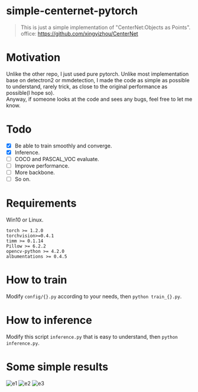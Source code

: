# simple-centernet-pytorch
> This is just a simple implementation of "CenterNet:Objects as Points".  
> office: https://github.com/xingyizhou/CenterNet


# Motivation

Unlike the other repo, I just used pure pytorch. Unlike most implementation base on detectron2 or mmdetection, I made the code as simple as possible to understand, rarely trick, as close to the original performance as possible(I hope so).  
Anyway, if someone looks at the code and sees any bugs, feel free to let me know.  

# Todo

- [x] Be able to train smoothly and converge.
- [x] Inference.
- [ ] COCO and PASCAL_VOC evaluate.
- [ ] Improve performance.
- [ ] More backbone.
- [ ] So on.

# Requirements

Win10 or Linux.
```
torch >= 1.2.0  
torchvision>=0.4.1  
timm >= 0.1.14
Pillow >= 6.2.2
opencv-python >= 4.2.0
albumentations >= 0.4.5
```

# How to train

Modify ```config/{}.py``` according to your needs, then ```python train_{}.py```.

# How to inference

Modify this script ```inference.py``` that is easy to understand, then ```python inference.py```.

# Some simple results

![e1](https://raw.githubusercontent.com/gakkiri/simple-centernet-pytorch/master/asserts/inf.jpg?x-oss-process=image/watermark,type_ZmFuZ3poZW5naGVpdGk,shadow_10,text_aHR0cHM6Ly9ibG9nLmNzZG4ubmV0L3FxXzQzNDk3ODQ1,size_16,color_FFFFFF,t_70)
![e2](https://raw.githubusercontent.com/gakkiri/simple-centernet-pytorch/master/asserts/inf2.jpg?x-oss-process=image/watermark,type_ZmFuZ3poZW5naGVpdGk,shadow_10,text_aHR0cHM6Ly9ibG9nLmNzZG4ubmV0L3FxXzQzNDk3ODQ1,size_16,color_FFFFFF,t_70)
![e3](https://raw.githubusercontent.com/gakkiri/simple-centernet-pytorch/master/asserts/inf3.jpg?x-oss-process=image/watermark,type_ZmFuZ3poZW5naGVpdGk,shadow_10,text_aHR0cHM6Ly9ibG9nLmNzZG4ubmV0L3FxXzQzNDk3ODQ1,size_16,color_FFFFFF,t_70)
